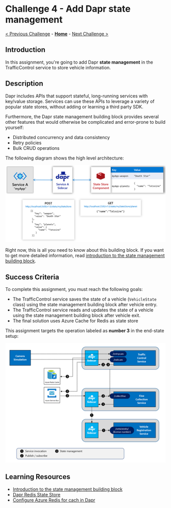 # Challenge 4 - Add Dapr state management

[< Previous Challenge](./Challenge-03.md) - **[Home](../README.md)** - [Next Challenge >](./Challenge-05.md)

## Introduction

In this assignment, you're going to add Dapr **state management** in the TrafficControl service to store vehicle information.

## Description

Dapr includes APIs that support stateful, long-running services with key/value storage. Services can use these APIs to leverage a variety of popular state stores, without adding or learning a third party SDK.

Furthermore, the Dapr state management building block provides several other features that would otherwise be complicated and error-prone to build yourself:

- Distributed concurrency and data consistency
- Retry policies
- Bulk CRUD operations

The following diagram shows the high level architecture:

![](../images/Challenge-04/state_management.png)

Right now, this is all you need to know about this building block. If you want to get more detailed information, read [introduction to the state management building block](https://docs.dapr.io/developing-applications/building-blocks/state-management/).


## Success Criteria

To complete this assignment, you must reach the following goals:

- The TrafficControl service saves the state of a vehicle (`VehicleState` class) using the state management building block after vehicle entry.
- The TrafficControl service reads and updates the state of a vehicle using the state management building block after vehicle exit.
- The final solution uses Azure Cache for Redis as state store

This assignment targets the operation labeled as **number 3** in the end-state setup:

![](../images/Challenge-04/dapr-setup-assignment4.png)

## Learning Resources

- [Introduction to the state management building block](https://docs.dapr.io/developing-applications/building-blocks/state-management/)
- [Dapr Redis State Store](https://docs.dapr.io/reference/components-reference/supported-state-stores/setup-redis/)
- [Configure Azure Redis for cach in Dapr](https://docs.dapr.io/getting-started/configure-state-pubsub/#tabs-3-azure)
